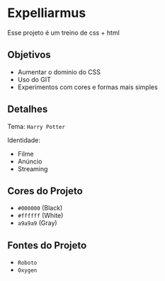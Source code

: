 # Expelliarmus

Esse projeto é um treino de css + html

## Objetivos
 - Aumentar o dominio do CSS
 - Uso do GIT
 - Experimentos com cores e formas mais simples

## Detalhes
Tema: `Harry Potter`

Identidade: 
 - Filme
 - Anúncio
 - Streaming

## Cores do Projeto
- `#000000` (Black)
- `#ffffff` (White)
- `a9a9a9` (Gray)


## Fontes do Projeto
- `Roboto`
- `Oxygen`




